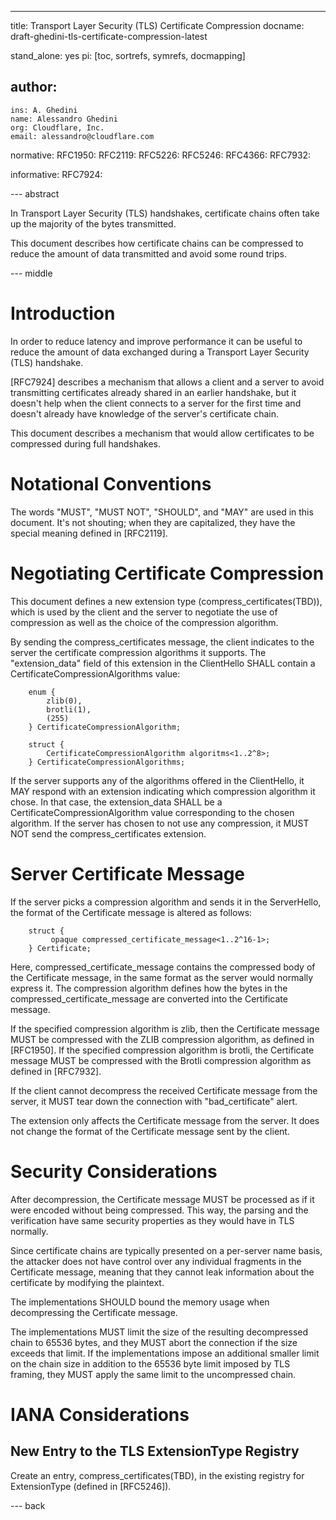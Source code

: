 ---
title: Transport Layer Security (TLS) Certificate Compression
docname: draft-ghedini-tls-certificate-compression-latest

stand_alone: yes
pi: [toc, sortrefs, symrefs, docmapping]

author:
 -
    ins: A. Ghedini
    name: Alessandro Ghedini
    org: Cloudflare, Inc.
    email: alessandro@cloudflare.com

normative:
  RFC1950:
  RFC2119:
  RFC5226:
  RFC5246:
  RFC4366:
  RFC7932:

informative:
  RFC7924:

--- abstract

In Transport Layer Security (TLS) handshakes, certificate chains often take up
the majority of the bytes transmitted.

This document describes how certificate chains can be compressed to reduce the
amount of data transmitted and avoid some round trips.

--- middle

# Introduction

In order to reduce latency and improve performance it can be useful to reduce
the amount of data exchanged during a Transport Layer Security (TLS) handshake.

[RFC7924] describes a mechanism that allows a client and a server to avoid
transmitting certificates already shared in an earlier handshake, but it
doesn't help when the client connects to a server for the first time and
doesn't already have knowledge of the server's certificate chain.

This document describes a mechanism that would allow certificates to be
compressed during full handshakes.

# Notational Conventions

The words "MUST", "MUST NOT", "SHOULD", and "MAY" are used in this document.
It's not shouting; when they are capitalized, they have the special meaning
defined in [RFC2119].

# Negotiating Certificate Compression

This document defines a new extension type (compress_certificates(TBD)), which
is used by the client and the server to negotiate the use of compression as well
as the choice of the compression algorithm.

By sending the compress_certificates message, the client indicates to the server
the certificate compression algorithms it supports.  The "extension_data" field
of this extension in the ClientHello SHALL contain a
CertificateCompressionAlgorithms value:

~~~
    enum {
        zlib(0),
        brotli(1),
        (255)
    } CertificateCompressionAlgorithm;

    struct {
        CertificateCompressionAlgorithm algoritms<1..2^8>;
    } CertificateCompressionAlgorithms;
~~~

If the server supports any of the algorithms offered in the ClientHello, it MAY
respond with an extension indicating which compression algorithm it chose.  In
that case, the extension_data SHALL be a CertificateCompressionAlgorithm value
corresponding to the chosen algorithm.  If the server has chosen to not use any
compression, it MUST NOT send the compress_certificates extension.

# Server Certificate Message

If the server picks a compression algorithm and sends it in the ServerHello, the
format of the Certificate message is altered as follows:

~~~
    struct {
         opaque compressed_certificate_message<1..2^16-1>;
    } Certificate;
~~~

Here, compressed_certificate_message contains the compressed body of the
Certificate message, in the same format as the server would normally express it.
The compression algorithm defines how the bytes in the
compressed_certificate_message are converted into the Certificate message.

If the specified compression algorithm is zlib, then the Certificate message
MUST be compressed with the ZLIB compression algorithm, as defined in [RFC1950].
If the specified compression algorithm is brotli, the Certificate message MUST
be compressed with the Brotli compression algorithm as defined in [RFC7932].

If the client cannot decompress the received Certificate message from the
server, it MUST tear down the connection with "bad_certificate" alert.

The extension only affects the Certificate message from the server.  It does not
change the format of the Certificate message sent by the client.

# Security Considerations

After decompression, the Certificate message MUST be processed as if it were
encoded without being compressed.  This way, the parsing and the verification
have same security properties as they would have in TLS normally.

Since certificate chains are typically presented on a per-server name basis, the
attacker does not have control over any individual fragments in the Certificate
message, meaning that they cannot leak information about the certificate by
modifying the plaintext.

The implementations SHOULD bound the memory usage when decompressing the
Certificate message.

The implementations MUST limit the size of the resulting decompressed chain to
65536 bytes, and they MUST abort the connection if the size exceeds that limit.
If the implementations impose an additional smaller limit on the chain size in
addition to the 65536 byte limit imposed by TLS framing, they MUST apply the
same limit to the uncompressed chain.

# IANA Considerations

## New Entry to the TLS ExtensionType Registry

Create an entry, compress_certificates(TBD), in the existing registry for
ExtensionType (defined in [RFC5246]).

--- back
